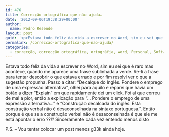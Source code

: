 ```yaml
---
id: 476
title: Correcção ortográfica que não ajuda…
date: '2012-09-06T19:38:29+00:00'
author: 
  name: Pedro Resende
layout: post
guid: '<p>Estava todo feliz da vida a escrever no Word, sim eu sei que é raro mas acontece, quando me aparece uma frase sublinhada a verde. Re-li a frase para tentar descobrir o que estava errado e por fim resolvi ver o que a sugestão propunha. Passo a citar: “D'
permalink: /correccao-ortografica-que-nao-ajuda/
categories:
  - correcção, correcção ortográfica, ortográfia, word, Personal, Software, estranho
---
```

Estava todo feliz da vida a escrever no Word, sim eu sei que é raro mas acontece, quando me aparece uma frase sublinhada a verde. Re-li a frase para tentar descobrir o que estava errado e por fim resolvi ver o que a sugestão propunha. Passo a citar: “Decalque do Inglês. Pondere o emprego de uma expressão alternativa”, olhei para aquilo e reparei que havia um botão a dizer “Explain” em que rapidamente dei um click. Foi aí que correu de mal a pior, então a explicação para “… Pondere o emprego de uma expressão alternativa…” é “Construção decalcada do inglês. Esta construção verbal não é desaconselhada na sintaxe portuguesa.”. Então porque é que se a construção verbal não é desaconselhada é que ele me está apontar o erro ??!? Sinceramente cada vez entendo menos disto 

P.S. – Vou tentar colocar um post menos g33k ainda hoje.